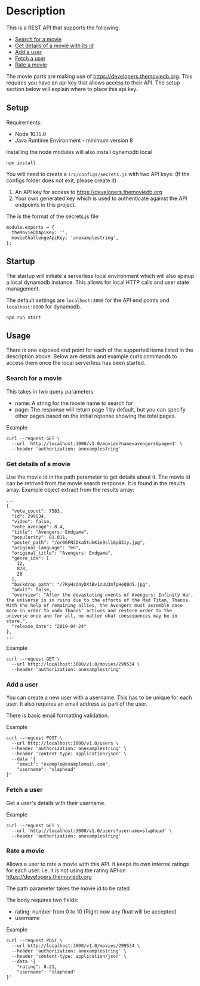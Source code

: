 # Description
This is a REST API that supports the following:
- [Search for a movie](#search-for-a-movie)
- [Get details of a movie with its id](#get-details-of-a-movie)
- [Add a user](#add-a-user)
- [Fetch a user](#fetch-a-user)
- [Rate a movie](#rate-a-movie)

The movie parts are making use of https://developers.themoviedb.org. This requires you have an api key that allows access to their API. The setup section below will explain where to place this api key.

## Setup
Requirements:
- Node 10.15.0
- Java Runtime Environment - minimum version 8

Installing the node modules will also install dynamodb local

```
npm install
```

You will need to create a `src/configs/secrets.js` with two API keys: (If the configs folder does not exit, please create it)

1. An API key for access to https://developers.themoviedb.org
2. Your own generated key which is used to authenticate against the API endpoints in this project.

The is the format of the secrets.js file:
```
module.exports = {
  theMovieDbApiKey: '',
  movieChallengeApiKey: 'anexamplestring',
};
```

## Startup
The startup will initiate a serverless local environment which will also spinup a local dynamodb instance. This allows for local HTTP calls and user state management.

The default settings are `localhost:3000` for the API end points and `localhost:8000` for dynamodb.

```
npm run start
```

## Usage
There is one exposed end point for each of the supported items listed in the description above. Below are details and example curls commands to access them once the local serverless has been started.

### Search for a movie
This takes in two query parameters:
- name: A string for the movie name to search for
- page: The response will return page 1 by default, but you can specify other pages based on the initial reponse showing the total pages.

Example
```
curl --request GET \
  --url 'http://localhost:3000/v1.0/movies?name=avengers&page=1' \
  --header 'authorization: anexamplestring'
```

### Get details of a movie
Use the movie id in the path parameter to get details about it. The movie id can be retrived from the movie search response. It is found in the results array. Example object extract from the results array:
```
...
{
  "vote_count": 7583,
  "id": 299534,
  "video": false,
  "vote_average": 8.4,
  "title": "Avengers: Endgame",
  "popularity": 81.811,
  "poster_path": "/or06FN3Dka5tukK1e9sl16pB3iy.jpg",
  "original_language": "en",
  "original_title": "Avengers: Endgame",
  "genre_ids": [
    12,
    878,
    28
  ],
  "backdrop_path": "/7RyHsO4yDXtBv1zUU3mTpHeQ0d5.jpg",
  "adult": false,
  "overview": "After the devastating events of Avengers: Infinity War, the universe is in ruins due to the efforts of the Mad Titan, Thanos. With the help of remaining allies, the Avengers must assemble once more in order to undo Thanos' actions and restore order to the universe once and for all, no matter what consequences may be in store.",
  "release_date": "2019-04-24"
},
...
```

Example
```
curl --request GET \
  --url http://localhost:3000/v1.0/movies/299534 \
  --header 'authorization: anexamplestring'
```

### Add a user
You can create a new user with a username. This has to be unique for each user. It also requires an email address as part of the user.

There is basic email formatting validation.

Example
```
curl --request POST \
  --url http://localhost:3000/v1.0/users \
  --header 'authorization: anexamplestring' \
  --header 'content-type: application/json' \
  --data '{
	"email": "example@examplemail.com",
	"username": "slaphead"
}'
```

### Fetch a user
Get a user's details with their username.

Example
```
curl --request GET \
  --url 'http://localhost:3000/v1.0/users?username=slaphead' \
  --header 'authorization: anexamplestring'
```

### Rate a movie
Allows a user to rate a movie with this API. It keeps its own internal ratings for each user. i.e. it is not using the rating API on https://developers.themoviedb.org

The path parameter takes the movie id to be rated

The body requires two fields:
- rating: number from 0 to 10 (Right now any float will be accepted)
- username

Example
```
curl --request POST \
  --url http://localhost:3000/v1.0/movies/299534 \
  --header 'authorization: anexamplestring' \
  --header 'content-type: application/json' \
  --data '{
	"rating": 8.21,
	"username": "slaphead"
}'
```